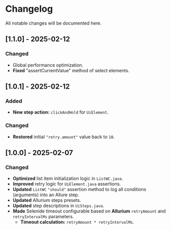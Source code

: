# Changelog
All notable changes will be documented here.

## [1.1.0] - 2025-02-12

### Changed
- Global performance optimization.
- **Fixed** "assertCurrentValue" method of select elements.

## [1.0.1] - 2025-02-12

### Added
- **New step action:** `clickAndHold` for `UiElement`.

### Changed
- **Restored** initial `"retry.amount"` value back to `10`.

## [1.0.0] - 2025-02-07

### Changed
- **Optimized** list item initialization logic in `ListWC.java`.
- **Improved** retry logic for `UiElement.java` assertions.
- **Updated** `ListWC` `"should"` assertion method to log all conditions (arguments) into an Allure step.
- **Updated** Allurium steps presets.
- **Updated** step descriptions in `UiSteps.java`.
- **Made** Selenide timeout configurable based on **Allurium** `retryAmount` and `retryIntervalMs` parameters.
  - **Timeout calculation:** `retryAmount * retryIntervalMs`.

